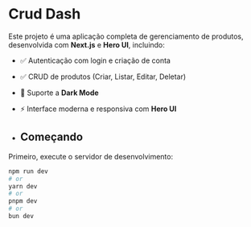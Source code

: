 # Crud Dash

Este projeto é uma aplicação completa de gerenciamento de produtos, desenvolvida com **Next.js** e **Hero UI**, incluindo:

- ✅ Autenticação com login e criação de conta  
- ✅ CRUD de produtos (Criar, Listar, Editar, Deletar)  
- 🌙 Suporte a **Dark Mode**  
- ⚡ Interface moderna e responsiva com **Hero UI**

- ## Começando

Primeiro, execute o servidor de desenvolvimento:

```bash
npm run dev
# or
yarn dev
# or
pnpm dev
# or
bun dev
```
